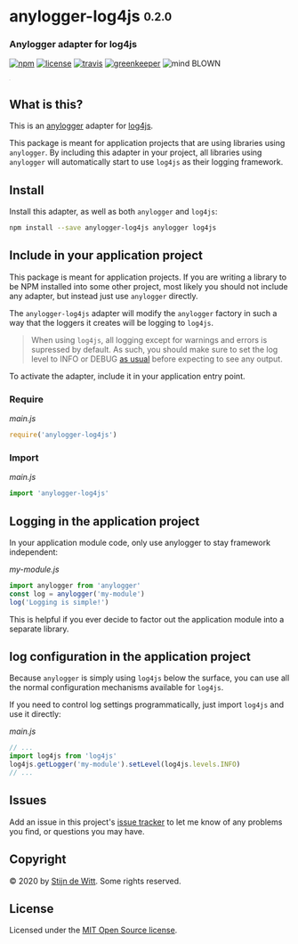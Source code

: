 # anylogger-log4js <sub><sup>0.2.0</sup></sub>
### Anylogger adapter for log4js

[![npm](https://img.shields.io/npm/v/anylogger-log4js.svg)](https://npmjs.com/package/anylogger-log4js)
[![license](https://img.shields.io/npm/l/anylogger-log4js.svg)](https://opensource.org/licenses/MIT)
[![travis](https://img.shields.io/travis/Download/anylogger-log4js.svg)](https://travis-ci.org/Download/anylogger-log4js)
[![greenkeeper](https://badges.greenkeeper.io/Download/anylogger-log4js.svg)](https://greenkeeper.io/)
![mind BLOWN](https://img.shields.io/badge/mind-BLOWN-ff69b4.svg)

<sup><sub><sup><sub>.</sub></sup></sub></sup>

## What is this?

This is an [anylogger](https://npmjs.com/package/anylogger) adapter for [log4js](https://npmjs.com/package/log4js).

This package is meant for application projects that are using libraries using `anylogger`. By including this adapter in your project, all libraries using `anylogger` will automatically start to use `log4js` as their logging framework.

## Install

Install this adapter, as well as both `anylogger` and `log4js`:

```sh
npm install --save anylogger-log4js anylogger log4js
```

## Include in your application project
This package is meant for application projects. If you are writing a library to be NPM installed into some other project, most likely you should not include any adapter, but instead just use `anylogger` directly.

The `anylogger-log4js` adapter will modify the `anylogger` factory in such a way that the loggers it creates will be logging to `log4js`. 

> When using `log4js`, all logging except for warnings and errors is supressed by default. 
As such, you should make sure to set the log level to INFO or DEBUG [as usual](https://www.npmjs.com/package/log4js#documentation) before expecting to see any output.

To activate the adapter, include it in your application entry point.

### Require

*main.js*
```js
require('anylogger-log4js')
```

### Import

*main.js*
```js
import 'anylogger-log4js'
```

## Logging in the application project
In your application module code, only use anylogger to stay framework independent:

*my-module.js*
```js
import anylogger from 'anylogger'
const log = anylogger('my-module')
log('Logging is simple!')
```

This is helpful if you ever decide to factor out the application module into a separate library.

## log configuration in the application project

Because `anylogger` is simply using `log4js` below the surface, you can use
all the normal configuration mechanisms available for `log4js`.

If you need to control log settings programmatically, just import `log4js` and
use it directly:

*main.js*
```js
// ...
import log4js from 'log4js'
log4js.getLogger('my-module').setLevel(log4js.levels.INFO)
// ...
```

## Issues

Add an issue in this project's 
[issue tracker](https://github.com/download/anylogger-log4js/issues) 
to let me know of any problems you find, or questions you may have.


## Copyright

© 2020 by [Stijn de Witt](https://stijndewitt.com). Some rights reserved.


## License

Licensed under the [MIT Open Source license](https://opensource.org/licenses/MIT).
